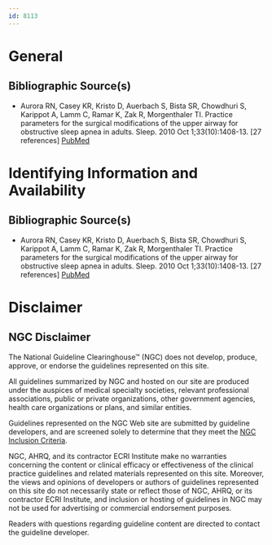```yaml
---
id: 8113
---
```


# General

## Bibliographic Source(s)

- Aurora RN, Casey KR, Kristo D, Auerbach S, Bista SR, Chowdhuri S, Karippot A, Lamm C, Ramar K, Zak R, Morgenthaler TI. Practice parameters for the surgical modifications of the upper airway for obstructive sleep apnea in adults. Sleep. 2010 Oct 1;33(10):1408-13. [27 references] [ PubMed ](http://www.ncbi.nlm.nih.gov/entrez/query.fcgi?cmd=Retrieve&db=pubmed&dopt=Abstract&list_uids=21061864)

# Identifying Information and Availability

## Bibliographic Source(s)

- Aurora RN, Casey KR, Kristo D, Auerbach S, Bista SR, Chowdhuri S, Karippot A, Lamm C, Ramar K, Zak R, Morgenthaler TI. Practice parameters for the surgical modifications of the upper airway for obstructive sleep apnea in adults. Sleep. 2010 Oct 1;33(10):1408-13. [27 references] [ PubMed ](http://www.ncbi.nlm.nih.gov/entrez/query.fcgi?cmd=Retrieve&db=pubmed&dopt=Abstract&list_uids=21061864)

# Disclaimer

## NGC Disclaimer

The National Guideline Clearinghouse™ (NGC) does not develop, produce, approve, or endorse the guidelines represented on this site.

All guidelines summarized by NGC and hosted on our site are produced under the auspices of medical specialty societies, relevant professional associations, public or private organizations, other government agencies, health care organizations or plans, and similar entities.

Guidelines represented on the NGC Web site are submitted by guideline developers, and are screened solely to determine that they meet the [NGC Inclusion Criteria](/help-and-about/summaries/inclusion-criteria).

NGC, AHRQ, and its contractor ECRI Institute make no warranties concerning the content or clinical efficacy or effectiveness of the clinical practice guidelines and related materials represented on this site. Moreover, the views and opinions of developers or authors of guidelines represented on this site do not necessarily state or reflect those of NGC, AHRQ, or its contractor ECRI Institute, and inclusion or hosting of guidelines in NGC may not be used for advertising or commercial endorsement purposes.

Readers with questions regarding guideline content are directed to contact the guideline developer.

